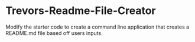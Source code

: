 # Trevors-Readme-File-Creator
Modify the starter code to create a command line application that creates a README.md file based off users inputs.
